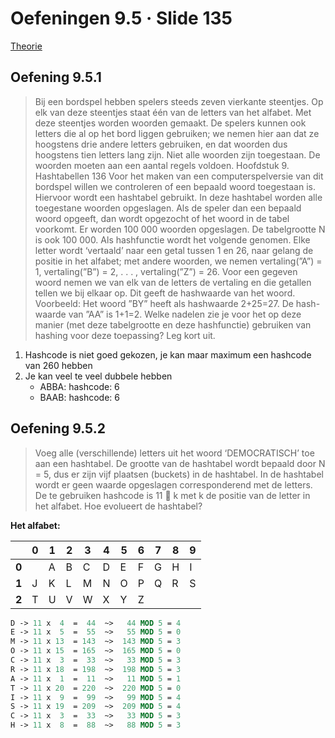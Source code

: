 # Oefeningen 9.5 &middot; Slide 135[Theorie](/1ste-jaar/semester-II/Probleem-Oplossend-Denken-I.md#hoofdstuk-9)## Oefening 9.5.1

> Bij een bordspel hebben spelers steeds zeven vierkante steentjes. Op elk van dezesteentjes staat één van de letters van het alfabet. Met deze steentjes worden woordengemaakt. De spelers kunnen ook letters die al op het bord liggen gebruiken;we nemen hier aan dat ze hoogstens drie andere letters gebruiken, en dat woordendus hoogstens tien letters lang zijn. Niet alle woorden zijn toegestaan. De woordenmoeten aan een aantal regels voldoen.Hoofdstuk 9. Hashtabellen 136Voor het maken van een computerspelversie van dit bordspel willen we controlerenof een bepaald woord toegestaan is. Hiervoor wordt een hashtabel gebruikt. Indeze hashtabel worden alle toegestane woorden opgeslagen. Als de speler dan eenbepaald woord opgeeft, dan wordt opgezocht of het woord in de tabel voorkomt.Er worden 100 000 woorden opgeslagen. De tabelgrootte N is ook 100 000.Als hashfunctie wordt het volgende genomen. Elke letter wordt ‘vertaald’ naareen getal tussen 1 en 26, naar gelang de positie in het alfabet; met andere woorden,we nemen vertaling(”A”) = 1, vertaling(”B”) = 2, . . . , vertaling(”Z”) = 26. Vooreen gegeven woord nemen we van elk van de letters de vertaling en die getallentellen we bij elkaar op. Dit geeft de hashwaarde van het woord.Voorbeeld: Het woord ”BY” heeft als hashwaarde 2+25=27. De hash- waarde van”AA” is 1+1=2.Welke nadelen zie je voor het op deze manier (met deze tabelgrootte en dezehashfunctie) gebruiken van hashing voor deze toepassing? Leg kort uit.

1. Hashcode is niet goed gekozen, je kan maar maximum een hashcode van 260 hebben
2. Je kan veel te veel dubbele hebben
    * ABBA: hashcode: 6 
    * BAAB: hashcode: 6

## Oefening 9.5.2

> Voeg alle (verschillende) letters uit het woord ‘DEMOCRATISCH’ toe aan eenhashtabel. De grootte van de hashtabel wordt bepaald door N = 5, dus er zijnvijf plaatsen (buckets) in de hashtabel. In de hashtabel wordt er geen waardeopgeslagen corresponderend met de letters.De te gebruiken hashcode is 11  k met k de positie van de letter in het alfabet.Hoe evolueert de hashtabel?

**Het alfabet:**

| &nbsp; | 0 | 1 | 2 | 3 | 4 | 5 | 6 | 7 | 8 | 9 |
| ------ | - | - | - | - | - | - | - | - | - | - |
| **0**  |   | A | B | C | D | E | F | G | H | I |
| **1**  | J | K | L | M | N | O | P | Q | R | S |
| **2**  | T | U | V | W | X | Y | Z |   |   |   |

```pascal
D -> 11 x  4  =  44  ~>   44 MOD 5 = 4
E -> 11 x  5  =  55  ~>   55 MOD 5 = 0
M -> 11 x 13  = 143  ~>  143 MOD 5 = 3
O -> 11 x 15  = 165  ~>  165 MOD 5 = 0
C -> 11 x  3  =  33  ~>   33 MOD 5 = 3
R -> 11 x 18  = 198  ~>  198 MOD 5 = 3
A -> 11 x  1  =  11  ~>   11 MOD 5 = 1
T -> 11 x 20  = 220  ~>  220 MOD 5 = 0
I -> 11 x  9  =  99  ~>   99 MOD 5 = 4
S -> 11 x 19  = 209  ~>  209 MOD 5 = 4
C -> 11 x  3  =  33  ~>   33 MOD 5 = 3
H -> 11 x  8  =  88  ~>   88 MOD 5 = 3
```